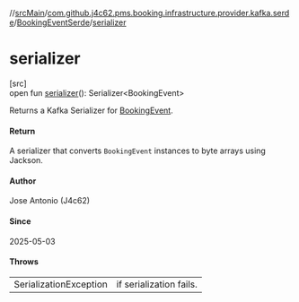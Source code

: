 //[srcMain](../../../index.md)/[com.github.j4c62.pms.booking.infrastructure.provider.kafka.serde](../index.md)/[BookingEventSerde](index.md)/[serializer](serializer.md)

# serializer

[src]\
open fun [serializer](serializer.md)(): Serializer&lt;BookingEvent&gt;

Returns a Kafka Serializer
for [BookingEvent](../../com.github.j4c62.pms.booking.domain.aggregate.event/-booking-event/index.md).

#### Return

A serializer that converts `BookingEvent` instances to byte arrays using Jackson.

#### Author

Jose Antonio (J4c62)

#### Since

2025-05-03

#### Throws

|                        |                         |
|------------------------|-------------------------|
| SerializationException | if serialization fails. |
